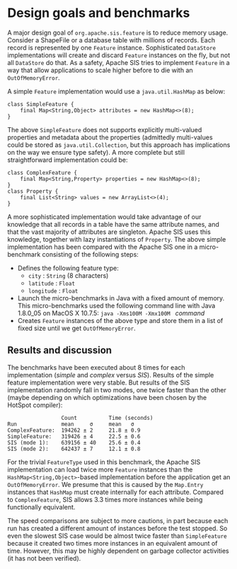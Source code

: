# Design goals and benchmarks

A major design goal of `org.apache.sis.feature` is to reduce memory usage.
Consider a ShapeFile or a database table with millions of records.
Each record is represented by one `Feature` instance.
Sophisticated `DataStore` implementations will create and discard `Feature`
instances on the fly, but not all `DataStore` do that.
As a safety, Apache SIS tries to implement `Feature` in a way that allow applications
to scale higher before to die with an `OutOfMemoryError`.

A simple `Feature` implementation would use a `java.util.HashMap` as below:

```
class SimpleFeature {
    final Map<String,Object> attributes = new HashMap<>(8);
}
```

The above `SimpleFeature` does not supports explicitly multi-valued properties and metadata
about the properties (admittedly multi-values could be stored as `java.util.Collection`,
but this approach has implications on the way we ensure type safety).
A more complete but still straightforward implementation could be:

```
class ComplexFeature {
    final Map<String,Property> properties = new HashMap<>(8);
}
class Property {
    final List<String> values = new ArrayList<>(4);
}
```

A more sophisticated implementation would take advantage of our knowledge that all records in
a table have the same attribute names, and that the vast majority of attributes are singleton.
Apache SIS uses this knowledge, together with lazy instantiations of `Property`.
The above simple implementation has been compared with the Apache SIS one in a micro-benchmark
consisting of the following steps:

* Defines the following feature type:
  * `city`      : `String` (8 characters)
  * `latitude`  : `Float`
  * `longitude` : `Float`
* Launch the micro-benchmarks in Java with a fixed amount of memory.
  This micro-benchmarks used the following command line with Java 1.8.0_05 on MacOS X 10.7.5:
  `java -Xms100M -Xmx100M ` _command_
* Creates `Feature` instances of the above type and store them in a list of fixed size
  until we get `OutOfMemoryError`.


## Results and discussion
The benchmarks have been executed about 8 times for each implementation (_simple_ and _complex_ versus _SIS_).
Results of the simple feature implementation were very stable.
But results of the SIS implementation randomly fall in two modes, one twice faster than the other
(maybe depending on which optimizations have been chosen by the HotSpot compiler):

```
                 Count          Time (seconds)
Run              mean     σ     mean   σ
ComplexFeature:  194262 ± 2     21.8 ± 0.9
SimpleFeature:   319426 ± 4     22.5 ± 0.6
SIS (mode 1):    639156 ± 40    25.6 ± 0.4
SIS (mode 2):    642437 ± 7     12.1 ± 0.8
```

For the trivial `FeatureType` used in this benchmark, the Apache SIS implementation
can load twice more `Feature` instances than the `HashMap<String,Object>`-based
implementation before the application get an `OutOfMemoryError`.
We presume that this is caused by the `Map.Entry` instances
that `HashMap` must create internally for each attribute.
Compared to `ComplexFeature`, SIS allows 3.3 times more instances
while being functionally equivalent.

The speed comparisons are subject to more cautions,
in part because each run has created a different amount of instances before the test stopped.
So even the slowest SIS case would be almost twice faster than `SimpleFeature`
because it created two times more instances in an equivalent amount of time.
However, this may be highly dependent on garbage collector activities (it has not been verified).

